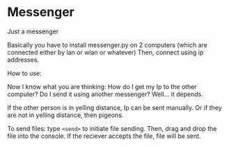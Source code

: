 # Messenger
Just a messenger

Basically you have to install messenger.py on 2 computers (which are connected either by lan or wlan or whatever)
Then, connect using ip addresses.

How to use: 

Now I know what you are thinking: How do I get my Ip to the other computer? 
Do I send it using another messenger? Well... it depends.


If the other person is in yelling distance, Ip can be sent manually.
Or if they are not in yelling distance, then pigeons.


To send files: type `<send>` to initiate file sending. Then, drag and drop the file into the console. If the reciever accepts the file, file will be sent.